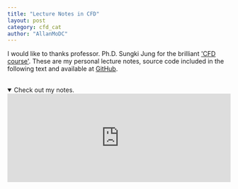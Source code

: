 ```yaml
---
title: "Lecture Notes in CFD"
layout: post
category: cfd_cat
author: "AllanMoDC"
---
```

I would like to thanks professor. Ph.D. Sungki Jung for the brilliant ['CFD course'](https://sites.google.com/site/aaerolab/lecture/cfd-postgraduate?authuser=0 "CFD postgraduate").
These are my personal lecture notes, source code included in the following text and available at [GitHub](https://github.com/allanmodc/cfd "https://github.com/allanmodc/cfd").

<br />
<details open>
<summary>Check out my notes.</summary>
<iframe src="https://allanmodc.github.io/cfd" 
        onload='javascript:(function(o){o.style.height=o.contentWindow.document.body.offsetHeight+"px";}(this));' 
        style="height:200px;
               width:100%;
               border:none;
               overflow:hidden;"
        open=false
        scrolling="no">
</iframe>
</details>
